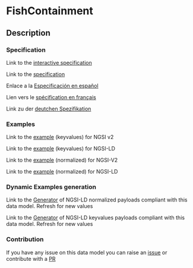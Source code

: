 # FishContainment

## Description 


### Specification

Link to the [interactive specification](https://swagger.lab.fiware.org/?url=https://github.com/smart-data-models/dataModel.Aquaculture/blob/master/FishContainment/swagger.yaml)

Link to the [specification](https://github.com/smart-data-models/dataModel.Aquaculture/blob/master/FishContainment/doc/spec.md)

Enlace a la [Especificación en español](https://github.com/smart-data-models/dataModel.Aquaculture/blob/master/FishContainment/doc/spec_ES.md)

Lien vers le [spécification en français](https://github.com/smart-data-models/dataModel.Aquaculture/blob/master/FishContainment/doc/spec_FR.md)

Link zu der [deutchen Spezifikation](https://github.com/smart-data-models/dataModel.Aquaculture/blob/master/FishContainment/doc/spec_DE.md)
### Examples

Link to the [example](https://github.com/smart-data-models/dataModel.Aquaculture/blob/master/FishContainment/examples/example.json) (keyvalues) for NGSI v2

Link to the [example](https://github.com/smart-data-models/dataModel.Aquaculture/blob/master/FishContainment/examples/example.jsonld) (keyvalues) for NGSI-LD

Link to the [example](https://github.com/smart-data-models/dataModel.Aquaculture/blob/master/FishContainment/examples/example-normalized.json) (normalized) for NGSI-V2

Link to the [example](https://github.com/smart-data-models/dataModel.Aquaculture/blob/master/FishContainment/examples/example-normalized.jsonld) (normalized) for NGSI-LD
### Dynamic Examples generation

Link to the [Generator](https://smartdatamodels.org/extra/ngsi-ld_generator_v0.92.php?schemaUrl=https://raw.githubusercontent.com/smart-data-models/dataModel.Aquaculture/master/FishContainment/schema.json&email=info@smartdatamodels.org) of NGSI-LD normalized payloads compliant with this data model. Refresh for new values

Link to the [Generator](https://smartdatamodels.org/extra/ngsi-ld_generator_keyvalues_v0.92.php?schemaUrl=https://raw.githubusercontent.com/smart-data-models/dataModel.Aquaculture/master/FishContainment/schema.json&email=info@smartdatamodels.org) of NGSI-LD keyvalues payloads compliant with this data model. Refresh for new values
### Contribution

 If you have any issue on this data model you can raise an [issue](https://github.com/smart-data-models/dataModel.Aquaculture/issues)  or contribute with a [PR](https://github.com/smart-data-models/dataModel.Aquaculture/pulls)